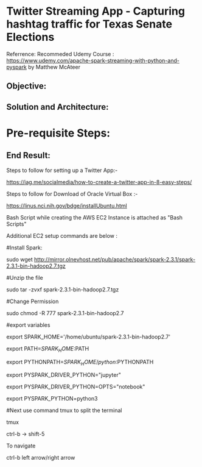 # Twitter Streaming App - Capturing hashtag traffic for Texas Senate Elections
Referrence: Recommeded Udemy Course : https://www.udemy.com/apache-spark-streaming-with-python-and-pyspark by Matthew McAteer

## Objective:




## Solution and Architecture:

# Pre-requisite Steps:




## End Result:






Steps to follow for setting up a Twitter App:-

https://iag.me/socialmedia/how-to-create-a-twitter-app-in-8-easy-steps/

Steps to follow for Download of Oracle Virtual Box :-

https://linus.nci.nih.gov/bdge/installUbuntu.html

Bash Script while creating the AWS EC2 Instance is attached as "Bash Scripts"

Additional EC2 setup commands are below :

#Install Spark:

sudo wget http://mirror.olnevhost.net/pub/apache/spark/spark-2.3.1/spark-2.3.1-bin-hadoop2.7.tgz

#Unzip the file

sudo tar -zvxf spark-2.3.1-bin-hadoop2.7.tgz

#Change Permission

sudo chmod -R 777 spark-2.3.1-bin-hadoop2.7

#export variables

export SPARK_HOME='/home/ubuntu/spark-2.3.1-bin-hadoop2.7'

export PATH=$SPARK_HOME:$PATH

export PYTHONPATH=$SPARK_HOME/python:$PYTHONPATH

export PYSPARK_DRIVER_PYTHON="jupyter"

export PYSPARK_DRIVER_PYTHON=OPTS="notebook"

export PYSPARK_PYTHON=python3

#Next use command tmux to split the terminal

tmux

ctrl-b -> shift-5

To navigate

ctrl-b left arrow/right arrow


